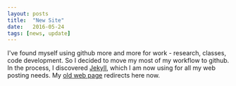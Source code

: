 ```yaml
---
layout: posts
title:  "New Site"
date:   2016-05-24
tags: [news, update]
---
```


I've found myself using github more and more for work - research, classes, code development. So I decided to move my most of my workflow to github. In the process, I discovered [Jekyll][jekyll-site], which I am now using for all my web posting needs. My [old web page][old-site] redirects here now.

[jekyll-site]: http://jekyllrb.com/
[old-site]:   http://pa.msu.edu/~caballero
